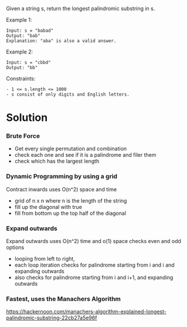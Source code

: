 Given a string s, return the longest palindromic substring in s.

Example 1:

```
Input: s = "babad"
Output: "bab"
Explanation: "aba" is also a valid answer.
```

Example 2:

```
Input: s = "cbbd"
Output: "bb"
```

Constraints:

```
- 1 <= s.length <= 1000
- s consist of only digits and English letters.
```

# Solution

### Brute Force

- Get every single permutation and combination
- check each one and see if it is a palindrome and filer them
- check which has the largest length

### Dynamic Programming by using a grid

Contract inwards
uses O(n^2) space and time

- grid of n x n where n is the length of the string
- fill up the diagonal with true
- fill from bottom up the top half of the diagonal

### Expand outwards

Expand outwards
uses O(n^2) time and o(1) space
checks even and odd options

- looping from left to right,
- each loop iteration checks for palindrome starting from i and i and expanding outwards
- also checks for palindrome starting from i and i+1, and expanding outwards

### Fastest, uses the Manachers Algorithm

https://hackernoon.com/manachers-algorithm-explained-longest-palindromic-substring-22cb27a5e96f
